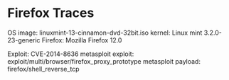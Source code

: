 # Firefox Traces

OS image: linuxmint-13-cinnamon-dvd-32bit.iso
kernel: Linux mint 3.2.0-23-generic
Firefox: Mozilla Firefox 12.0

Exploit: CVE-2014-8636
metasploit exploit: exploit/multi/browser/firefox_proxy_prototype
metasploit payload: firefox/shell_reverse_tcp
